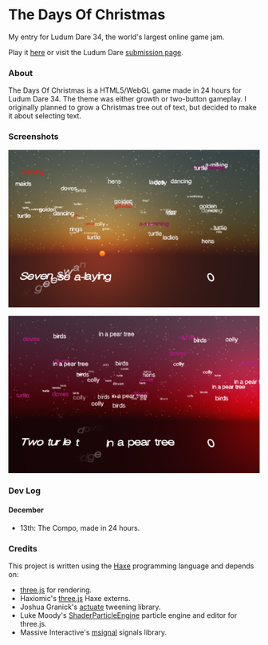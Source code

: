 # The Days Of Christmas

My entry for Ludum Dare 34, the world's largest online game jam.

Play it [here](TODO) or visit the Ludum Dare [submission page](TODO).

### About

The Days Of Christmas is a HTML5/WebGL game made in 24 hours for Ludum Dare 34. The theme was either growth or two-button gameplay. I originally planned to grow a Christmas tree out of text, but decided to make it about selecting text.

### Screenshots

![Screenshot1](https://github.com/Tw1ddle/ludum-dare-34/blob/master/screenshots/screenshot2.png?raw=true "Screenshot 1")

![Screenshot2](https://github.com/Tw1ddle/ludum-dare-34/blob/master/screenshots/screenshot3.png?raw=true "Screenshot 2")

### Dev Log
#### December
* 13th: The Compo, made in 24 hours.

### Credits

This project is written using the [Haxe](http://haxe.org/) programming language and depends on:

* [three.js](https://github.com/mrdoob/three.js) for rendering.
* Haxiomic's [three.js](https://github.com/haxiomic/three-js-haxe-externs) Haxe externs.
* Joshua Granick's [actuate](http://lib.haxe.org/p/actuate) tweening library.
* Luke Moody's [ShaderParticleEngine](https://github.com/squarefeet/ShaderParticleEngine) particle engine and editor for three.js.
* Massive Interactive's [msignal](http://lib.haxe.org/p/msignal/) signals library.